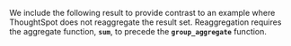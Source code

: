 We include the following result to provide contrast to an example where ThoughtSpot does not reaggregate the result set. Reaggregation requires the aggregate function, <code><strong>sum</strong></code>, to precede the <code><strong>group_aggregate</strong></code> function. 
